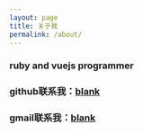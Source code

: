 ```yaml
---
layout: page
title: 关于我
permalink: /about/
---
```


### ruby and vuejs programmer

### github联系我：[blank](https://github.com/niejingfa)

### gmail联系我：[blank](jingfa.nie@gmail.com)

